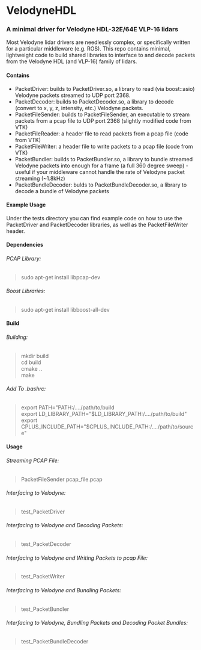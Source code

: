 # VelodyneHDL

### A minimal driver for Velodyne HDL-32E/64E VLP-16 lidars
Most Velodyne lidar drivers are needlessly complex, or specifically written for a particular middleware (e.g. ROS). This repo contains minimal, lightweight code to build shared libraries to interface to and decode packets from the Velodyne HDL (and VLP-16) family of lidars.

#### Contains
 - PacketDriver: builds to PacketDriver.so, a library to read (via boost::asio) Velodyne packets streamed to UDP port 2368.
 - PacketDecoder: builds to PacketDecoder.so, a library to decode (convert to x, y, z, intensity, etc.) Velodyne packets.
 - PacketFileSender: builds to PacketFileSender, an executable to stream packets from a pcap file to UDP port 2368 (slightly modified code from VTK)
 - PacketFileReader: a header file to read packets from a pcap file (code from VTK)
 - PacketFileWriter: a header file to write packets to a pcap file (code from VTK)
 - PacketBundler: builds to PacketBundler.so, a library to bundle streamed Velodyne packets into enough for a frame (a full 360 degree sweep) - useful if your middleware cannot handle the rate of Velodyne packet streaming (~1.8kHz)
 - PacketBundleDecoder: bulds to PacketBundleDecoder.so, a library to decode a bundle of Velodyne packets
 
#### Example Usage
Under the tests directory you can find example code on how to use the PacketDriver and PacketDecoder libraries, as well as the PacketFileWriter header.

#### Dependencies  

###### PCAP Library:
> sudo apt-get install libpcap-dev  

###### Boost Libraries:
> sudo apt-get install libboost-all-dev  

#### Build  

###### Building:
> mkdir build  
> cd build  
> cmake ..  
> make

###### Add To .bashrc:
> export PATH="PATH:/..../path/to/build  
> export LD_LIBRARY_PATH="$LD_LIBRARY_PATH:/..../path/to/build"  
> export CPLUS_INCLUDE_PATH="$CPLUS_INCLUDE_PATH:/..../path/to/source"

#### Usage  

###### Streaming PCAP File:
> PacketFileSender pcap_file.pcap  

###### Interfacing to Velodyne:
> test_PacketDriver

###### Interfacing to Velodyne and Decoding Packets:
> test_PacketDecoder

###### Interfacing to Velodyne and Writing Packets to pcap File:
> test_PacketWriter

###### Interfacing to Velodyne and Bundling Packets:
> test_PacketBundler

###### Interfacing to Velodyne, Bundling Packets and Decoding Packet Bundles:
> test_PacketBundleDecoder
